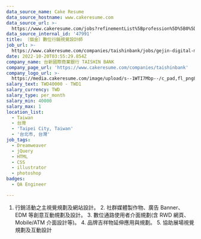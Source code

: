 ```yaml
---
data_source_name: Cake Resume
data_source_hostname: www.cakeresume.com
data_source_url: >-
  https://www.cakeresume.com/jobs?refinementList%5Bprofession%5D%5B0%5D=engineering_qa-engineer&refinementList%5Bsalary_type%5D=per_month&refinementList%5Bsalary_currency%5D=TWD&range%5Bsalary_range%5D%5Bmax%5D=600000
data_source_internal_id: '47991'
title: 〔個金〕數位行銷視覺設計師
job_url: >-
  https://www.cakeresume.com/companies/taishinbank/jobs/gejin-digital-marketing-visual-designer
date: 2022-10-20T03:55:29.854Z
company_name: 台新國際商業銀行 TAISHIN BANK
company_page_url: 'https://www.cakeresume.com/companies/taishinbank'
company_logo_url: >-
  https://media.cakeresume.com/image/upload/s--1WTI7Mbp--/c_pad,fl_png8,h_200,w_200/v1625217735/yes8jjpjueg9dkxhajxy.png
salary_text: TWD40000 - TWD1
salary_currency: TWD
salary_type: per_month
salary_min: 40000
salary_max: 1
location_list:
  - Taiwan
  - 台灣
  - 'Taipei City, Taiwan'
  - '台北市, 台灣'
job_tags:
  - Dreamweaver
  - jQuery
  - HTML
  - CSS
  - illustrator
  - photoshop
badges:
  - QA Engineer

---
```


1. 行銷活動之主視覺規劃及網站設計。 2. 社群媒體製作物、廣告 Banner、EDM 等創意互動規劃及設計。 3. 數位通路使用者介面規劃(含 RWD 網頁、Mobile/ATM 介面設計等)。 4. 品牌吉祥物延伸應用與規劃。 5. 協助展場視覺規劃及互動設計